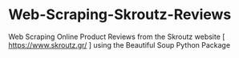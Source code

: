 # Web-Scraping-Skroutz-Reviews
Web Scraping Online Product Reviews from the Skroutz website [ https://www.skroutz.gr/ ] using the Beautiful Soup Python Package
